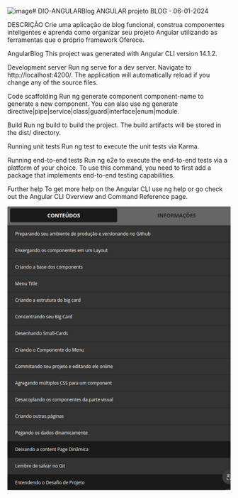 ![image](https://github.com/edudias1972/DIO-ANGULARBlog/assets/80340034/b4928354-1209-41ca-b583-6bf5eaa74b7d)# DIO-ANGULARBlog
ANGULAR projeto BLOG - 06-01-2024 

DESCRIÇÃO
Crie uma aplicação de blog funcional, construa componentes inteligentes e aprenda como organizar 
seu projeto Angular utilizando as ferramentas que o próprio framework Oferece.

AngularBlog
This project was generated with Angular CLI version 14.1.2.

Development server
Run ng serve for a dev server. Navigate to http://localhost:4200/. The application will automatically reload if you change any of the source files.

Code scaffolding
Run ng generate component component-name to generate a new component. You can also use ng generate directive|pipe|service|class|guard|interface|enum|module.

Build
Run ng build to build the project. The build artifacts will be stored in the dist/ directory.

Running unit tests
Run ng test to execute the unit tests via Karma.

Running end-to-end tests
Run ng e2e to execute the end-to-end tests via a platform of your choice. To use this command, you need to first add a package that implements end-to-end testing capabilities.

Further help
To get more help on the Angular CLI use ng help or go check out the Angular CLI Overview and Command Reference page.

![Alt text](image.png)

